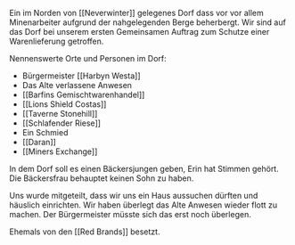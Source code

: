 Ein im Norden von [[Neverwinter]] gelegenes Dorf dass vor vor allem Minenarbeiter aufgrund der nahgelegenden Berge beherbergt.
Wir sind auf das Dorf bei unserem ersten Gemeinsamen Auftrag zum Schutze einer Warenlieferung getroffen.

Nennenswerte Orte und Personen im Dorf:

* Bürgermeister [[Harbyn Westa]]
* Das Alte verlassene Anwesen
* [[Barfins Gemischtwarenhandel]]
* [[Lions Shield Costas]]
* [[Taverne Stonehill]]
* [[Schlafender Riese]]
* Ein Schmied
* [[Daran]]
* [[Miners Exchange]]

In dem Dorf soll es einen Bäckersjungen geben, Erin hat Stimmen gehört. Die Bäckersfrau behauptet keinen Sohn zu haben.

Uns wurde mitgeteilt, dass wir uns ein Haus aussuchen dürften und häuslich einrichten. Wir haben überlegt das Alte Anwesen wieder flott zu machen. Der Bürgermeister müsste sich das erst noch überlegen.

Ehemals von den [[Red Brands]] besetzt.